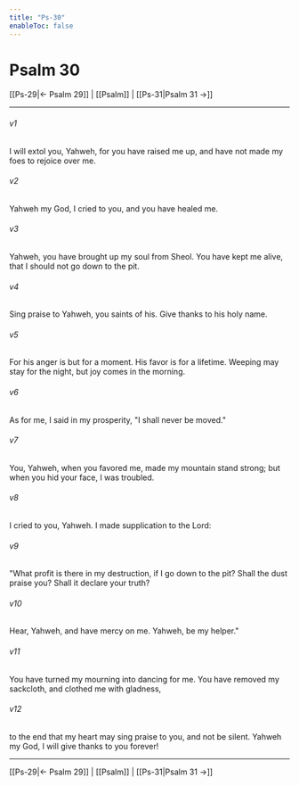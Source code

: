 ```yaml
---
title: "Ps-30"
enableToc: false
---
```

# Psalm 30

[[Ps-29|← Psalm 29]] | [[Psalm]] | [[Ps-31|Psalm 31 →]]
***



###### v1 
I will extol you, Yahweh, for you have raised me up, and have not made my foes to rejoice over me. 

###### v2 
Yahweh my God, I cried to you, and you have healed me. 

###### v3 
Yahweh, you have brought up my soul from Sheol. You have kept me alive, that I should not go down to the pit. 

###### v4 
Sing praise to Yahweh, you saints of his. Give thanks to his holy name. 

###### v5 
For his anger is but for a moment. His favor is for a lifetime. Weeping may stay for the night, but joy comes in the morning. 

###### v6 
As for me, I said in my prosperity, "I shall never be moved." 

###### v7 
You, Yahweh, when you favored me, made my mountain stand strong; but when you hid your face, I was troubled. 

###### v8 
I cried to you, Yahweh. I made supplication to the Lord: 

###### v9 
"What profit is there in my destruction, if I go down to the pit? Shall the dust praise you? Shall it declare your truth? 

###### v10 
Hear, Yahweh, and have mercy on me. Yahweh, be my helper." 

###### v11 
You have turned my mourning into dancing for me. You have removed my sackcloth, and clothed me with gladness, 

###### v12 
to the end that my heart may sing praise to you, and not be silent. Yahweh my God, I will give thanks to you forever!

***
[[Ps-29|← Psalm 29]] | [[Psalm]] | [[Ps-31|Psalm 31 →]]

